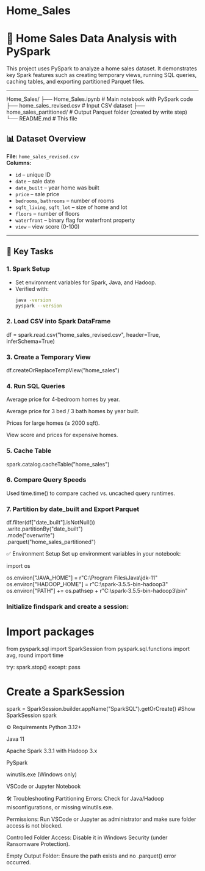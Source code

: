 # Home_Sales
# 🏡 Home Sales Data Analysis with PySpark

This project uses PySpark to analyze a home sales dataset. It demonstrates key Spark features such as creating temporary views, running SQL queries, caching tables, and exporting partitioned Parquet files.

---
Home_Sales/
├── Home_Sales.ipynb # Main notebook with PySpark code
├── home_sales_revised.csv # Input CSV dataset
├── home_sales_partitioned/ # Output Parquet folder (created by write step)
└── README.md # This file

## 📊 Dataset Overview

**File:** `home_sales_revised.csv`  
**Columns:**
- `id` – unique ID
- `date` – sale date
- `date_built` – year home was built
- `price` – sale price
- `bedrooms`, `bathrooms` – number of rooms
- `sqft_living`, `sqft_lot` – size of home and lot
- `floors` – number of floors
- `waterfront` – binary flag for waterfront property
- `view` – view score (0-100)

---

## 🧪 Key Tasks

### 1. **Spark Setup**
- Set environment variables for Spark, Java, and Hadoop.
- Verified with:
  ```bash
  java -version
  pyspark --version

### 2. Load CSV into Spark DataFrame
df = spark.read.csv("home_sales_revised.csv", header=True, inferSchema=True)

### 3. Create a Temporary View
df.createOrReplaceTempView("home_sales")

### 4. Run SQL Queries
Average price for 4-bedroom homes by year.

Average price for 3 bed / 3 bath homes by year built.

Prices for large homes (≥ 2000 sqft).

View score and prices for expensive homes.

### 5. Cache Table
spark.catalog.cacheTable("home_sales")

### 6. Compare Query Speeds
Used time.time() to compare cached vs. uncached query runtimes.

### 7. Partition by date_built and Export Parquet
df.filter(df["date_built"].isNotNull()) \
  .write.partitionBy("date_built") \
  .mode("overwrite") \
  .parquet("home_sales_partitioned")

✅ Environment Setup
Set up environment variables in your notebook:

import os

os.environ["JAVA_HOME"] = r"C:\Program Files\Java\jdk-11"
os.environ["HADOOP_HOME"] = r"C:\spark-3.5.5-bin-hadoop3"
os.environ["PATH"] += os.pathsep + r"C:\spark-3.5.5-bin-hadoop3\bin"

### Initialize findspark and create a session:
# Import packages
from pyspark.sql import SparkSession
from pyspark.sql.functions import avg, round
import time

try:
    spark.stop()
except:
    pass
# Create a SparkSession
spark = SparkSession.builder.appName("SparkSQL").getOrCreate()
#Show SparkSession
spark

⚙️ Requirements
Python 3.12+

Java 11 

Apache Spark 3.3.1 with Hadoop 3.x

PySpark

winutils.exe (Windows only)

VSCode or Jupyter Notebook

🛠 Troubleshooting
Partitioning Errors: Check for Java/Hadoop misconfigurations, or missing winutils.exe.

Permissions: Run VSCode or Jupyter as administrator and make sure folder access is not blocked.

Controlled Folder Access: Disable it in Windows Security (under Ransomware Protection).

Empty Output Folder: Ensure the path exists and no .parquet() error occurred.


